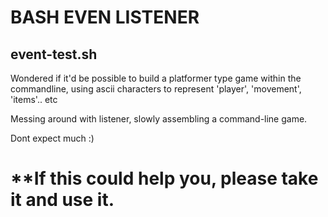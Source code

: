 # BASH EVEN LISTENER
## event-test.sh

Wondered if it'd be possible to build a platformer type game within the commandline, using 
ascii characters to represent 'player', 'movement', 'items'.. etc

Messing around with listener, slowly assembling a command-line game.

Dont expect much :)

# **If this could help you, please take it and use it.
